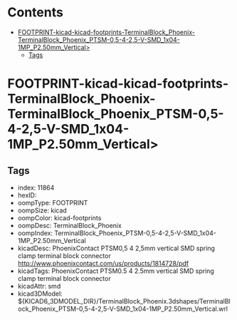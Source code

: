 



Contents
========

* [FOOTPRINT-kicad-kicad-footprints-TerminalBlock_Phoenix-TerminalBlock_Phoenix_PTSM-0,5-4-2,5-V-SMD_1x04-1MP_P2.50mm_Vertical>](#footprint-kicad-kicad-footprints-terminalblock_phoenix-terminalblock_phoenix_ptsm-05-4-25-v-smd_1x04-1mp_p250mm_vertical)
	* [Tags](#tags)

# FOOTPRINT-kicad-kicad-footprints-TerminalBlock_Phoenix-TerminalBlock_Phoenix_PTSM-0,5-4-2,5-V-SMD_1x04-1MP_P2.50mm_Vertical>

## Tags

- index: 11864
- hexID: 
- oompType: FOOTPRINT
- oompSize: kicad
- oompColor: kicad-footprints
- oompDesc: TerminalBlock_Phoenix
- oompIndex: TerminalBlock_Phoenix_PTSM-0,5-4-2,5-V-SMD_1x04-1MP_P2.50mm_Vertical
- kicadDesc: PhoenixContact PTSM0,5 4 2,5mm vertical SMD spring clamp terminal block connector http://www.phoenixcontact.com/us/products/1814728/pdf
- kicadTags: PhoenixContact PTSM0.5 4 2.5mm vertical SMD spring clamp terminal block connector
- kicadAttr: smd
- kicad3DModel: ${KICAD6_3DMODEL_DIR}/TerminalBlock_Phoenix.3dshapes/TerminalBlock_Phoenix_PTSM-0,5-4-2,5-V-SMD_1x04-1MP_P2.50mm_Vertical.wrl
